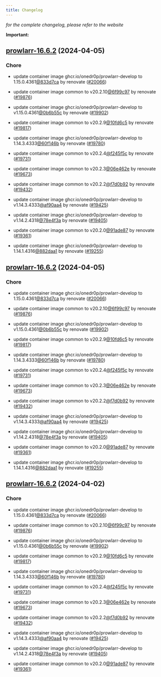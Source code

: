 ```yaml
---
title: Changelog
---
```



*for the complete changelog, please refer to the website*

**Important:**


## [prowlarr-16.6.2](https://github.com/truecharts/charts/compare/prowlarr-16.4.0...prowlarr-16.6.2) (2024-04-05)

### Chore



- update container image ghcr.io/onedr0p/prowlarr-develop to 1.15.0.4361[@833d7ca](https://github.com/833d7ca) by renovate ([#20066](https://github.com/truecharts/charts/issues/20066))

- update container image common to v20.2.10[@6f99c97](https://github.com/6f99c97) by renovate ([#19876](https://github.com/truecharts/charts/issues/19876))

- update container image ghcr.io/onedr0p/prowlarr-develop to v1.15.0.4361[@0b6b55c](https://github.com/0b6b55c) by renovate ([#19902](https://github.com/truecharts/charts/issues/19902))

- update container image common to v20.2.9[@10fd6c5](https://github.com/10fd6c5) by renovate ([#19817](https://github.com/truecharts/charts/issues/19817))

- update container image ghcr.io/onedr0p/prowlarr-develop to 1.14.3.4333[@60f146b](https://github.com/60f146b) by renovate ([#19780](https://github.com/truecharts/charts/issues/19780))

- update container image common to v20.2.4[@f245f5c](https://github.com/f245f5c) by renovate ([#19731](https://github.com/truecharts/charts/issues/19731))

- update container image common to v20.2.3[@06e462e](https://github.com/06e462e) by renovate ([#19673](https://github.com/truecharts/charts/issues/19673))

- update container image common to v20.2.2[@f7d0b92](https://github.com/f7d0b92) by renovate ([#19432](https://github.com/truecharts/charts/issues/19432))

- update container image ghcr.io/onedr0p/prowlarr-develop to v1.14.3.4333[@af90aa4](https://github.com/af90aa4) by renovate ([#19425](https://github.com/truecharts/charts/issues/19425))

- update container image ghcr.io/onedr0p/prowlarr-develop to v1.14.2.4318[@78e4f3a](https://github.com/78e4f3a) by renovate ([#19405](https://github.com/truecharts/charts/issues/19405))

- update container image common to v20.2.0[@91ade87](https://github.com/91ade87) by renovate ([#19361](https://github.com/truecharts/charts/issues/19361))

- update container image ghcr.io/onedr0p/prowlarr-develop to 1.14.1.4316[@882daa1](https://github.com/882daa1) by renovate ([#19255](https://github.com/truecharts/charts/issues/19255))


## [prowlarr-16.6.2](https://github.com/truecharts/charts/compare/prowlarr-16.4.0...prowlarr-16.6.2) (2024-04-05)

### Chore



- update container image ghcr.io/onedr0p/prowlarr-develop to 1.15.0.4361[@833d7ca](https://github.com/833d7ca) by renovate ([#20066](https://github.com/truecharts/charts/issues/20066))

- update container image common to v20.2.10[@6f99c97](https://github.com/6f99c97) by renovate ([#19876](https://github.com/truecharts/charts/issues/19876))

- update container image ghcr.io/onedr0p/prowlarr-develop to v1.15.0.4361[@0b6b55c](https://github.com/0b6b55c) by renovate ([#19902](https://github.com/truecharts/charts/issues/19902))

- update container image common to v20.2.9[@10fd6c5](https://github.com/10fd6c5) by renovate ([#19817](https://github.com/truecharts/charts/issues/19817))

- update container image ghcr.io/onedr0p/prowlarr-develop to 1.14.3.4333[@60f146b](https://github.com/60f146b) by renovate ([#19780](https://github.com/truecharts/charts/issues/19780))

- update container image common to v20.2.4[@f245f5c](https://github.com/f245f5c) by renovate ([#19731](https://github.com/truecharts/charts/issues/19731))

- update container image common to v20.2.3[@06e462e](https://github.com/06e462e) by renovate ([#19673](https://github.com/truecharts/charts/issues/19673))

- update container image common to v20.2.2[@f7d0b92](https://github.com/f7d0b92) by renovate ([#19432](https://github.com/truecharts/charts/issues/19432))

- update container image ghcr.io/onedr0p/prowlarr-develop to v1.14.3.4333[@af90aa4](https://github.com/af90aa4) by renovate ([#19425](https://github.com/truecharts/charts/issues/19425))

- update container image ghcr.io/onedr0p/prowlarr-develop to v1.14.2.4318[@78e4f3a](https://github.com/78e4f3a) by renovate ([#19405](https://github.com/truecharts/charts/issues/19405))

- update container image common to v20.2.0[@91ade87](https://github.com/91ade87) by renovate ([#19361](https://github.com/truecharts/charts/issues/19361))

- update container image ghcr.io/onedr0p/prowlarr-develop to 1.14.1.4316[@882daa1](https://github.com/882daa1) by renovate ([#19255](https://github.com/truecharts/charts/issues/19255))


## [prowlarr-16.6.2](https://github.com/truecharts/charts/compare/prowlarr-16.4.0...prowlarr-16.6.2) (2024-04-02)

### Chore



- update container image ghcr.io/onedr0p/prowlarr-develop to 1.15.0.4361[@833d7ca](https://github.com/833d7ca) by renovate ([#20066](https://github.com/truecharts/charts/issues/20066))

- update container image common to v20.2.10[@6f99c97](https://github.com/6f99c97) by renovate ([#19876](https://github.com/truecharts/charts/issues/19876))

- update container image ghcr.io/onedr0p/prowlarr-develop to v1.15.0.4361[@0b6b55c](https://github.com/0b6b55c) by renovate ([#19902](https://github.com/truecharts/charts/issues/19902))

- update container image common to v20.2.9[@10fd6c5](https://github.com/10fd6c5) by renovate ([#19817](https://github.com/truecharts/charts/issues/19817))

- update container image ghcr.io/onedr0p/prowlarr-develop to 1.14.3.4333[@60f146b](https://github.com/60f146b) by renovate ([#19780](https://github.com/truecharts/charts/issues/19780))

- update container image common to v20.2.4[@f245f5c](https://github.com/f245f5c) by renovate ([#19731](https://github.com/truecharts/charts/issues/19731))

- update container image common to v20.2.3[@06e462e](https://github.com/06e462e) by renovate ([#19673](https://github.com/truecharts/charts/issues/19673))

- update container image common to v20.2.2[@f7d0b92](https://github.com/f7d0b92) by renovate ([#19432](https://github.com/truecharts/charts/issues/19432))

- update container image ghcr.io/onedr0p/prowlarr-develop to v1.14.3.4333[@af90aa4](https://github.com/af90aa4) by renovate ([#19425](https://github.com/truecharts/charts/issues/19425))

- update container image ghcr.io/onedr0p/prowlarr-develop to v1.14.2.4318[@78e4f3a](https://github.com/78e4f3a) by renovate ([#19405](https://github.com/truecharts/charts/issues/19405))

- update container image common to v20.2.0[@91ade87](https://github.com/91ade87) by renovate ([#19361](https://github.com/truecharts/charts/issues/19361))
